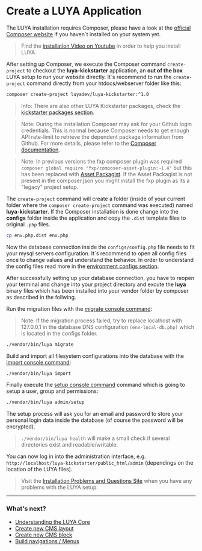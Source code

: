 # Create a LUYA Application

The LUYA installation requires Composer, please have a look at the [official Composer website](https://getcomposer.org/doc/00-intro.md#installation-linux-unix-osx) if you haven´t installed on your system yet.

> Find the [installation Video on Youtube](https://www.youtube.com/watch?v=Ybq878PMe_U) in order to help you install LUYA.

After setting up Composer, we execute the Composer command `create-project` to checkout the **luya-kickstarter** application, an **out of the box** LUYA setup to run your website directly. It´s recommend to run the `create-project` command directly from your htdocs/webserver folder like this:

```sh
composer create-project luyadev/luya-kickstarter:^1.0
```

> Info: There are also other LUYA Kickstarter packages, check the [kickstarter packages section](https://luya.io/packages).

> Note: During the installation Composer may ask for your Github login credentials. This is normal because Composer needs to get enough API rate-limit to retrieve the dependent package information from Github. For more details, please refer to the [Composer documentation](https://getcomposer.org/doc/articles/troubleshooting.md#api-rate-limit-and-oauth-tokens).

> Note: In previous versions the fxp composer plugin was required `composer global require "fxp/composer-asset-plugin:~1.4"` but this has been replaced with [Asset Packagist](https://asset-packagist.org). If the Asset Packagist is not present in the composer.json you might install the fxp plugin as its a "legacy" project setup.

The `create-project` command will create a folder (inside of your current folder where the `composer create-project` command was executed) named **luya-kickstarter**. 
If the Composer installation is done change into the **configs** folder inside the application and copy the `.dist` template files to original `.php` files.

```sh
cp env.php.dist env.php
```

Now the database connection inside the `configs/config.php` file needs to fit your mysql servers configuration. 
It´s recommend to open all config files once to change values and understand the behavior. In order to understand the config files read more in the [environment configs section](install-environments.md).

After successfully setting up your database connection, you have to reopen your terminal and change into your project directory and excute the **luya** binary files which has been installed into your vendor folder by composer as described in the follwing.

Run the migration files with the [migrate console command](luya-console.md):

> Note: If the migration process failed, try to replace localhost with 127.0.0.1 in the database DNS configuration `(env-local-db.php)` which is located in the  configs folder.

```sh
./vendor/bin/luya migrate
```

Build and import all filesystem configurations into the database with the [import console command](luya-console.md):

```sh
./vendor/bin/luya import
```

Finally execute the [setup console command](luya-console.md) command which is going to setup a user, group and permissions:

```sh
./vendor/bin/luya admin/setup
```

The setup process will ask you for an email and password to store your personal login data inside the database (of course the password will be encrypted).

> `./vendor/bin/luya health` will make a small check if several directories exist and readable/writable.

You can now log in into the administration interface, e.g. `http://localhost/luya-kickstarter/public_html/admin` (dependings on the location of the LUYA files).

> Visit the [Installation Problems and Questions Site](install-problems.md) when you have any problems with the LUYA setup.

---

### What's next?

+ [Understanding the LUYA Core](concept-core.md)
+ [Create new CMS layout](app-cmslayouts.md)
+ [Create new CMS block](app-blocks.md)
+ [Build navigations / Menus](app-menu.md)
